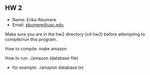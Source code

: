 ## HW 2

 - Name: Erika Abumere
 - Email: abumere@usc.edu

Make sure you are in the hw2 directory (cd hw2) before attempting to compile/run this program.

 How to compile:   make amazon

How to run: ./amazon (database file) 
- for example: ./amazon database.txt



